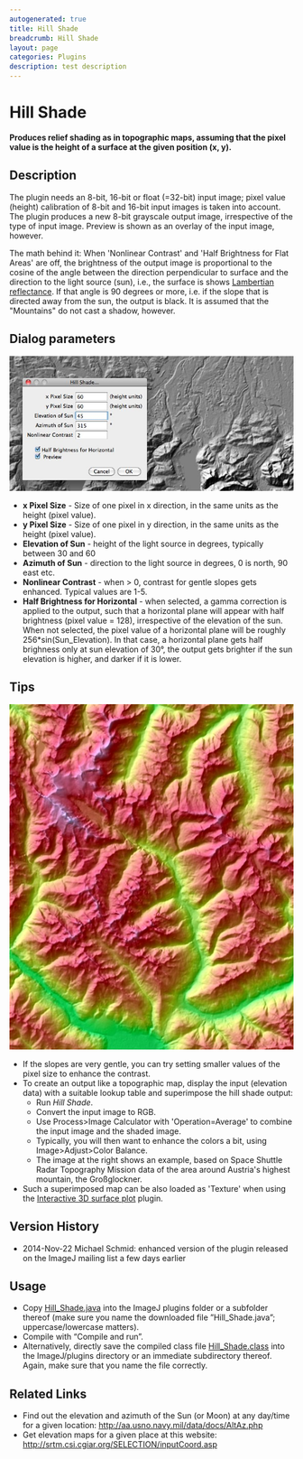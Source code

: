 ```yaml
---
autogenerated: true
title: Hill Shade
breadcrumb: Hill Shade
layout: page
categories: Plugins
description: test description
---
```


# Hill Shade

**Produces relief shading as in topographic maps, assuming that the pixel value is the height of a surface at the given position (x, y).**

## Description

The plugin needs an 8-bit, 16-bit or float (=32-bit) input image; pixel value (height) calibration of 8-bit and 16-bit input images is taken into account. The plugin produces a new 8-bit grayscale output image, irrespective of the type of input image. Preview is shown as an overlay of the input image, however.

The math behind it: When 'Nonlinear Contrast' and 'Half Brightness for Flat Areas' are off, the brightness of the output image is proportional to the cosine of the angle between the direction perpendicular to surface and the direction to the light source (sun), i.e., the surface is shows [Lambertian reflectance](https://en.wikipedia.org/wiki/Lambertian_reflectance). If that angle is 90 degrees or more, i.e. if the slope that is directed away from the sun, the output is black. It is assumed that the "Mountains" do not cast a shadow, however.

## Dialog parameters

![Dialog screen shot](/images/pages/Hillshade-screenshot.jpg "Dialog screen shot")

  - **x Pixel Size** - Size of one pixel in x direction, in the same units as the height (pixel value).
  - **y Pixel Size** - Size of one pixel in y direction, in the same units as the height (pixel value).
  - **Elevation of Sun** - height of the light source in degrees, typically between 30 and 60
  - **Azimuth of Sun** - direction to the light source in degrees, 0 is north, 90 east etc.
  - **Nonlinear Contrast** - when \> 0, contrast for gentle slopes gets enhanced. Typical values are 1-5.
  - **Half Brightness for Horizontal** - when selected, a gamma correction is applied to the output, such that a horizontal plane will appear with half brightness (pixel value = 128), irrespective of the elevation of the sun. When not selected, the pixel value of a horizontal plane will be roughly 256\*sin(Sun\_Elevation). In that case, a horizontal plane gets half brighness only at sun elevation of 30°, the output gets brighter if the sun elevation is higher, and darker if it is lower.

## Tips

![Topographic map created by superposition, click to enlarge](/images/pages/Hillshade-overlay-example.jpg "Topographic map created by superposition, click to enlarge")

  - If the slopes are very gentle, you can try setting smaller values of the pixel size to enhance the contrast.
  - To create an output like a topographic map, display the input (elevation data) with a suitable lookup table and superimpose the hill shade output:
      - Run *Hill Shade*.
      - Convert the input image to RGB.
      - Use Process\>Image Calculator with 'Operation=Average' to combine the input image and the shaded image.
      - Typically, you will then want to enhance the colors a bit, using Image\>Adjust\>Color Balance.
      - The image at the right shows an example, based on Space Shuttle Radar Topography Mission data of the area around Austria's highest mountain, the Großglockner.
  - Such a superimposed map can be also loaded as 'Texture' when using the [Interactive 3D surface plot](http://rsb.info.nih.gov/ij/plugins/surface-plot-3d.html "wikilink") plugin.

## Version History

  - 2014-Nov-22 Michael Schmid: enhanced version of the plugin released on the ImageJ mailing list a few days earlier

## Usage

  - Copy [Hill\_Shade.java](https://imagejdocu.tudor.lu/_media/plugin/filter/hill_shade/hill_shade.java) into the ImageJ plugins folder or a subfolder thereof (make sure you name the downloaded file ”Hill\_Shade.java”; uppercase/lowercase matters).
  - Compile with “Compile and run”.
  - Alternatively, directly save the compiled class file [Hill\_Shade.class](Media_Hill_Shade.class ) into the ImageJ/plugins directory or an immediate subdirectory thereof. Again, make sure that you name the file correctly.

## Related Links

  - Find out the elevation and azimuth of the Sun (or Moon) at any day/time for a given location: http://aa.usno.navy.mil/data/docs/AltAz.php
  - Get elevation maps for a given place at this website: http://srtm.csi.cgiar.org/SELECTION/inputCoord.asp


